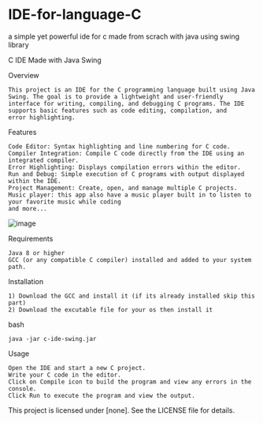 # IDE-for-language-C
a simple yet powerful ide for c made from scrach with java using swing library

C IDE Made with Java Swing


Overview

    This project is an IDE for the C programming language built using Java Swing. The goal is to provide a lightweight and user-friendly
    interface for writing, compiling, and debugging C programs. The IDE supports basic features such as code editing, compilation, and
    error highlighting.
    
Features

    Code Editor: Syntax highlighting and line numbering for C code.
    Compiler Integration: Compile C code directly from the IDE using an integrated compiler.
    Error Highlighting: Displays compilation errors within the editor.
    Run and Debug: Simple execution of C programs with output displayed within the IDE.
    Project Management: Create, open, and manage multiple C projects.
    Music player: this app also have a music player built in to listen to your favorite music while coding
    and more...

![image](https://github.com/user-attachments/assets/b1f05fcc-1691-4952-81cb-27a0192b8d93)


Requirements

    Java 8 or higher
    GCC (or any compatible C compiler) installed and added to your system path.

Installation

    1) Download the GCC and install it (if its already installed skip this part)
    2) Download the excutable file for your os then install it

bash

    java -jar c-ide-swing.jar

Usage

    Open the IDE and start a new C project.
    Write your C code in the editor.
    Click on Compile icon to build the program and view any errors in the console.
    Click Run to execute the program and view the output.


This project is licensed under [none]. See the LICENSE file for details.
